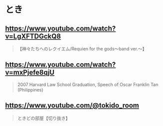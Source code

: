 # とき

## https://www.youtube.com/watch?v=LgXFTDGckQ8

> 【神々たちへのレクイエム/Requien for the gods〜band ver.〜】

## https://www.youtube.com/watch?v=mxPjefe8qjU

> 2007 Harvard Law School Graduation, Speech of Oscar Franklin Tan (Philippines) 

## https://www.youtube.com/@tokido_room

> ときどの部屋【切り抜き】
